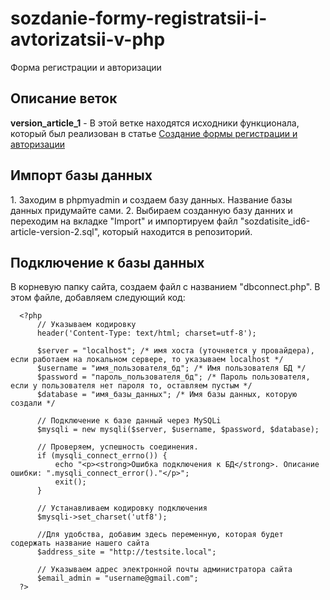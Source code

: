 # sozdanie-formy-registratsii-i-avtorizatsii-v-php
Форма регистрации и авторизации

<h2>Описание веток</h2>

<p>
  <strong>version_article_1</strong> - В этой ветке находятся исходники функционала, который был реализован в статье <a href="https://sozdatisite.ru/php/sozdanie-formy-registratsii-i-avtorizatsii-v-php.html">Создание формы регистрации и авторизации</a>
</p>

<h2>Импорт базы данных</h2>

<p>
  1. Заходим в phpmyadmin и создаем базу данных. Название базы данных придумайте сами. 
  2. Выбираем созданную базу данних и переходим на вкладке "Import" и импортируем файл "sozdatisite_id6-article-version-2.sql", который находится в репозиторий. 
</p>


<h2>Подключение к базы данных</h2>

<p>
  В корневую папку сайта, создаем файл с названием "dbconnect.php". В этом файле, добавляем следующий код:
  
  ```
    <?php
        // Указываем кодировку
        header('Content-Type: text/html; charset=utf-8');

        $server = "localhost"; /* имя хоста (уточняется у провайдера), если работаем на локальном сервере, то указываем localhost */
        $username = "имя_пользователя_бд"; /* Имя пользователя БД */
        $password = "пароль_пользователя_бд"; /* Пароль пользователя, если у пользователя нет пароля то, оставляем пустым */
        $database = "имя_базы_данных"; /* Имя базы данных, которую создали */

        // Подключение к базе данный через MySQLi
        $mysqli = new mysqli($server, $username, $password, $database);

        // Проверяем, успешность соединения. 
        if (mysqli_connect_errno()) { 
            echo "<p><strong>Ошибка подключения к БД</strong>. Описание ошибки: ".mysqli_connect_error()."</p>";
            exit(); 
        }

        // Устанавливаем кодировку подключения
        $mysqli->set_charset('utf8');

        //Для удобства, добавим здесь переменную, которая будет содержать название нашего сайта
        $address_site = "http://testsite.local";

        // Указываем адрес электронной почты администратора сайта
        $email_admin = "username@gmail.com";
    ?>
  ```
</p>

